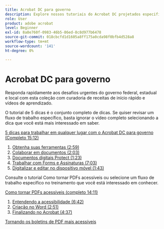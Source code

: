 ```yaml
---
title: Acrobat DC para governo
description: Explore nossos tutoriais do Acrobat DC projetados especificamente para o governo federal, estadual e local
role: User
product: adobe acrobat
level: Beginner
exl-id: 8a8e760f-0983-46b5-86ed-8c8d977b6478
source-git-commit: 018cbcfd1d1605a8ff175a0cda98f0bfb4d528a8
workflow-type: tm+mt
source-wordcount: '141'
ht-degree: 0%

---
```


# Acrobat DC para governo

Responda rapidamente aos desafios urgentes do governo federal, estadual e local com esta coleção com curadoria de receitas de início rápido e vídeos de aprendizado.

O tutorial de 5 dicas é o conjunto completo de dicas. Se quiser revisar um fluxo de trabalho específico, basta ignorar o vídeo completo selecionando a dica que você está mais interessado em saber.

[5 dicas para trabalhar em qualquer lugar com o Acrobat DC para governo (Completo 15:12)](5-tips-for-working-anywhere-with-acrobat-dc-for-government.md)
1. [Obtenha suas ferramentas (2:59)](get-your-tools.md)
1. [Colaborar em documentos (2:03)](collaborate-on-documents.md)
1. [Documentos digitais Protect (1:23)](protect-digital-documents.md)
1. [Trabalhar com Forms e Assinaturas (7:03)](work-with-forms-and-signatures.md)
1. [Digitalizar e editar no dispositivo móvel (1:43)](scan-and-edit-on-mobile.md)

Consulte o tutorial Como tornar PDFs acessíveis ou selecione um fluxo de trabalho específico no treinamento que você está interessado em conhecer.

[Como tornar PDFs acessíveis (completo 14:11)](making-pdfs-accessible.md)
1. [Entendendo a acessibilidade (6:42)](understanding-accessibility.md)
1. [Criação no Word (2:51)](authoring-in-word.md)
1. [Finalizando no Acrobat (4:37)](finishing-in-acrobat.md)

[Tornando os boletins de PDF mais acessíveis](making-pdf-ballots-accessible.md)
